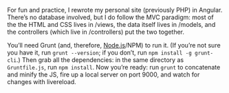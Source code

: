 For fun and practice, I rewrote my personal site (previously PHP) in Angular. There&rsquo;s no database involved, but I do follow the MVC paradigm: most of the the HTML and CSS lives in /views, the data itself lives in /models, and the controllers (which live in /controllers) put the two together.

You&rsquo;ll need Grunt (and, therefore, <a href="http://nodejs.org/" target="_blank">Node.js</a>/NPM) to run it. (If you&rsquo;re not sure you have it, run `grunt --version`; if you don&rsquo;t, run `npm install -g grunt-cli`.) Then grab all the dependencies: in the same directory as `Gruntfile.js`, run `npm install`. Now you&rsquo;re ready: run `grunt` to concatenate and minify the JS, fire up a local server on port 9000, and watch for changes with livereload.